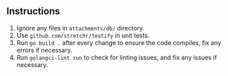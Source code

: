 ## Instructions

1. Ignore any files in `attachments/db/` directory.
2. Use `github.com/stretchr/testify` in unit tests.
3. Run `go build .` after every change to ensure the code compiles, fix any errors if necessary.
4. Run `golangci-lint run` to check for linting issues, and fix any issues if necessary.
